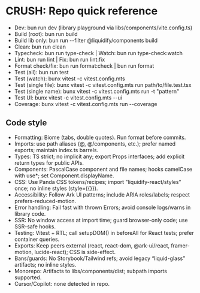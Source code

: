 # CRUSH: Repo quick reference
- Dev: bun run dev (library playground via libs/components/vite.config.ts)
- Build (root): bun run build
- Build lib only: bun run --filter @liquidify/components build
- Clean: bun run clean
- Typecheck: bun run type-check | Watch: bun run type-check:watch
- Lint: bun run lint | Fix: bun run lint:fix
- Format check/fix: bun run format:check | bun run format
- Test (all): bun run test
- Test (watch): bunx vitest -c vitest.config.mts
- Test (single file): bunx vitest -c vitest.config.mts run path/to/file.test.tsx
- Test (single name): bunx vitest -c vitest.config.mts run -t "pattern"
- Test UI: bunx vitest -c vitest.config.mts --ui
- Coverage: bunx vitest -c vitest.config.mts run --coverage

## Code style
- Formatting: Biome (tabs, double quotes). Run format before commits.
- Imports: use path aliases (@, @/components, etc.); prefer named exports; maintain index.ts barrels.
- Types: TS strict; no implicit any; export Props interfaces; add explicit return types for public APIs.
- Components: PascalCase component and file names; hooks camelCase with use*; set Component.displayName.
- CSS: Use Panda CSS tokens/recipes; import "liquidify-react/styles" once; no inline styles (style={{}}).
- Accessibility: Follow Ark UI patterns; include ARIA roles/labels; respect prefers-reduced-motion.
- Error handling: Fail fast with thrown Errors; avoid console logs/warns in library code.
- SSR: No window access at import time; guard browser-only code; use SSR-safe hooks.
- Testing: Vitest + RTL; call setupDOM() in beforeAll for React tests; prefer container queries.
- Exports: Keep peers external (react, react-dom, @ark-ui/react, framer-motion, lucide-react); CSS is side-effect.
- Bans/guards: No Storybook/Tailwind refs; avoid legacy “liquid-glass” artifacts; no inline styles.
- Monorepo: Artifacts to libs/components/dist; subpath imports supported.
- Cursor/Copilot: none detected in repo.
